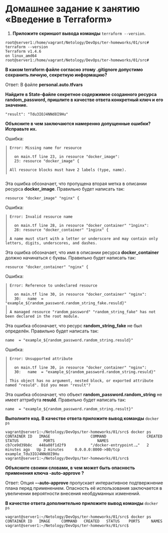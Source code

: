 # Домашнее задание к занятию «Введение в Terraform»

1. **Приложите скриншот вывода команды** `terraform --version`.

```
root@server1:/home/vagrant/Netology/DevOps/ter-homeworks/01/src# terraform --version
Terraform v1.4.6
on linux_amd64
root@server1:/home/vagrant/Netology/DevOps/ter-homeworks/01/src#
```

**В каком terraform файле согласно этому .gitignore допустимо сохранить личную, секретную информацию?**

Ответ: В файле **personal.auto.tfvars**

**Найдите в State-файле секретное содержимое созданного ресурса random_password, пришлите в качестве ответа конкретный ключ и его значение.**
   
```
"result": "Tdu3IOJ4NNd8I9Hu"
```

**Объясните в чем заключаются намеренно допущенные ошибки? Исправьте их.**

Ошибка:
 ```
│ Error: Missing name for resource
│
│   on main.tf line 23, in resource "docker_image":
│   23: resource "docker_image" {
│
│ All resource blocks must have 2 labels (type, name).
╵
```

Эта ошибка обозначает, что пропущена вторая метка в описании ресурса **docker_image**. Правильно будет написать так:
   
```
resource "docker_image" "nginx" {
```

Ошибка:
```
│ Error: Invalid resource name
│
│   on main.tf line 28, in resource "docker_container" "1nginx":
│   28: resource "docker_container" "1nginx" {
│
│ A name must start with a letter or underscore and may contain only letters, digits, underscores, and dashes.
```

Эта ошибка обозначает, что имя в описании ресурса **docker_container** должно начинаться с буквы. Правильно будет написать так:

```
resource "docker_container" "nginx" {
```

Ошибка:
```
│ Error: Reference to undeclared resource
│
│   on main.tf line 30, in resource "docker_container" "nginx":
│   30:   name  = "example_${random_password.random_string_fake.resuld}"
│
│ A managed resource "random_password" "random_string_fake" has not been declared in the root module.
```

Эта ошибка обозначает, что ресурс **random_string_fake** не был определён. Правильно будет написать так:

```
name  = "example_${random_password.random_string.resuld}"
```

Ошибка:
```
│ Error: Unsupported attribute
│
│   on main.tf line 30, in resource "docker_container" "nginx":
│   30:   name  = "example_${random_password.random_string.resuld}"
│
│ This object has no argument, nested block, or exported attribute named "resuld". Did you mean "result"?
```

Эта ошибка обозначает, что объект **random_password.random_string** не имеет аттрибута **resuld**. Правильно будет написать так:

```
name  = "example_${random_password.random_string.result}"
```

**Выполните код. В качестве ответа приложите вывод команды** `docker ps`

```
vagrant@server1:~/Netology/DevOps/ter-homeworks/01/src$ docker ps
CONTAINER ID   IMAGE                  COMMAND                  CREATED         STATUS           PORTS                   NAMES
cb7ce9d39b8c   448a08f1d2f9           "/docker-entrypoint.…"   2 minutes ago   Up 2 minutes     0.0.0.0:8000->80/tcp    example_Tdu3IOJ4NNd8I9Hu
vagrant@server1:~/Netology/DevOps/ter-homeworks/01/src$
```

**Объясните своими словами, в чем может быть опасность применения ключа -auto-approve ?**

Ответ: Опция **--auto-approve** пропускает интерактивное подтвержнение плана перед применением. Опасность её использования заключается в увеличении вероятности внесения необдуманных изменений.

**В качестве ответа дополнительно приложите вывод команды** `docker ps`

```
vagrant@server1:~/Netology/DevOps/ter-homeworks/01/src$ docker ps
CONTAINER ID   IMAGE     COMMAND   CREATED   STATUS    PORTS     NAMES
vagrant@server1:~/Netology/DevOps/ter-homeworks/01/src$
```


